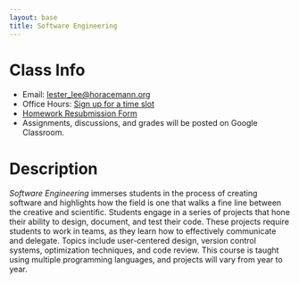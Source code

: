 ```yaml
---
layout: base
title: Software Engineering
---
```

# Class Info
  - Email: [lester_lee@horacemann.org](mailto:lester_lee@horacemann.org)
  - Office Hours: [Sign up for a time slot][office]
  - [Homework Resubmission Form][hw]
  - Assignments, discussions, and grades will be posted on Google Classroom.

# Description
_Software Engineering_ immerses students in the process of creating software and highlights how the field is one that walks a fine line between the creative and scientific. Students engage in a series of projects that hone their ability to design, document, and test their code. These projects require students to work in teams, as they learn how to effectively communicate and delegate. Topics include user-centered design, version control systems, optimization techniques, and code review. This course is taught using multiple programming languages, and projects will vary from year to year.

[office]: https://calendar.google.com/calendar/selfsched?sstoken=UUY4RDhDalJGdmFqfGRlZmF1bHR8Mzg4NTVhZGFiNmQ3NDBmM2NjNWIzZmI4ODM0OWUwYjE
[hw]: https://forms.gle/iyR3c6xHg9vbcnNe9